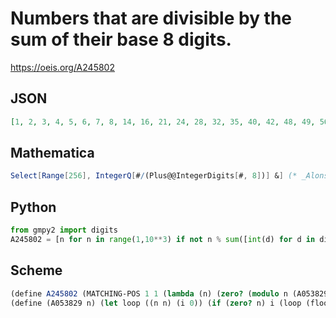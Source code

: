 # Numbers that are divisible by the sum of their base 8 digits\.
https://oeis.org/A245802
## JSON
```JSON
[1, 2, 3, 4, 5, 6, 7, 8, 14, 16, 21, 24, 28, 32, 35, 40, 42, 48, 49, 56, 64, 66, 70, 72, 75, 77, 84, 88, 90, 91, 98, 105, 112, 120, 126, 128, 129, 132, 133, 135, 140, 144, 145, 147, 150, 154, 161, 165, 168, 176, 180, 182, 192, 196, 198, 200, 203, 210, 216, 217]
```
## Mathematica
```Mathematica
Select[Range[256], IntegerQ[#/(Plus@@IntegerDigits[#, 8])] &] (* _Alonso del Arte_, Aug 26 2014 *)
```
## Python
```Python
from gmpy2 import digits
A245802 = [n for n in range(1,10**3) if not n % sum([int(d) for d in digits(n,8)])]
```
## Scheme
```Scheme
(define A245802 (MATCHING-POS 1 1 (lambda (n) (zero? (modulo n (A053829 n))))))
(define (A053829 n) (let loop ((n n) (i 0)) (if (zero? n) i (loop (floor->exact (/ n 8)) (+ i (modulo n 8))))))
```
